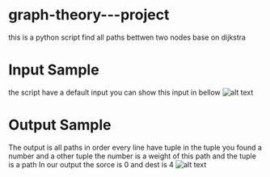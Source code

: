 # graph-theory---project

this is a python script find all paths bettwen two nodes base on dijkstra

# Input Sample

the script have a default input you can show this input in bellow
![alt text](https://raw.githubusercontent.com/0xf1f1/graph-theory---project/master/img/Fig-11.jpg)

# Output Sample

The output is all paths in order
every line have tuple in the tuple you found a number and a other tuple
the number is a weight of this path and the tuple is a path
In our output the sorce is 0 and dest is 4
![alt text](https://raw.githubusercontent.com/0xf1f1/graph-theory---project/master/img/input.png)
